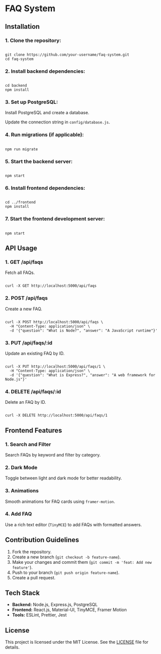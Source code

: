<!DOCTYPE html>
<html lang="en">
<head>
    <meta charset="UTF-8">
    <meta name="viewport" content="width=device-width, initial-scale=1.0">
    <title>FAQ System - README</title>
</head>
<body>

<h1>FAQ System</h1>

<h2>Installation</h2>

<h3>1. Clone the repository:</h3>
<pre><code>
git clone https://github.com/your-username/faq-system.git
cd faq-system
</code></pre>

<h3>2. Install backend dependencies:</h3>
<pre><code>
cd backend
npm install
</code></pre>

<h3>3. Set up PostgreSQL:</h3>
<p>Install PostgreSQL and create a database.</p>
<p>Update the connection string in <code>config/database.js</code>.</p>

<h3>4. Run migrations (if applicable):</h3>
<pre><code>
npm run migrate
</code></pre>

<h3>5. Start the backend server:</h3>
<pre><code>
npm start
</code></pre>

<h3>6. Install frontend dependencies:</h3>
<pre><code>
cd ../frontend
npm install
</code></pre>

<h3>7. Start the frontend development server:</h3>
<pre><code>
npm start
</code></pre>

<h2>API Usage</h2>

<h3>1. GET /api/faqs</h3>
<p>Fetch all FAQs.</p>
<pre><code>
curl -X GET http://localhost:5000/api/faqs
</code></pre>

<h3>2. POST /api/faqs</h3>
<p>Create a new FAQ.</p>
<pre><code>
curl -X POST http://localhost:5000/api/faqs \
  -H "Content-Type: application/json" \
  -d '{"question": "What is Node?", "answer": "A JavaScript runtime"}'
</code></pre>

<h3>3. PUT /api/faqs/:id</h3>
<p>Update an existing FAQ by ID.</p>
<pre><code>
curl -X PUT http://localhost:5000/api/faqs/1 \
  -H "Content-Type: application/json" \
  -d '{"question": "What is Express?", "answer": "A web framework for Node.js"}'
</code></pre>

<h3>4. DELETE /api/faqs/:id</h3>
<p>Delete an FAQ by ID.</p>
<pre><code>
curl -X DELETE http://localhost:5000/api/faqs/1
</code></pre>

<h2>Frontend Features</h2>

<h3>1. Search and Filter</h3>
<p>Search FAQs by keyword and filter by category.</p>

<h3>2. Dark Mode</h3>
<p>Toggle between light and dark mode for better readability.</p>

<h3>3. Animations</h3>
<p>Smooth animations for FAQ cards using <code>framer-motion</code>.</p>

<h3>4. Add FAQ</h3>
<p>Use a rich text editor (<code>TinyMCE</code>) to add FAQs with formatted answers.</p>

<h2>Contribution Guidelines</h2>

<ol>
    <li>Fork the repository.</li>
    <li>Create a new branch (<code>git checkout -b feature-name</code>).</li>
    <li>Make your changes and commit them (<code>git commit -m 'feat: Add new feature'</code>).</li>
    <li>Push to your branch (<code>git push origin feature-name</code>).</li>
    <li>Create a pull request.</li>
</ol>

<h2>Tech Stack</h2>

<ul>
    <li><strong>Backend:</strong> Node.js, Express.js, PostgreSQL</li>
    <li><strong>Frontend:</strong> React.js, Material-UI, TinyMCE, Framer Motion</li>
    <li><strong>Tools:</strong> ESLint, Prettier, Jest</li>
</ul>

<h2>License</h2>
<p>This project is licensed under the MIT License. See the <a href="LICENSE">LICENSE</a> file for details.</p>

</body>
</html>

